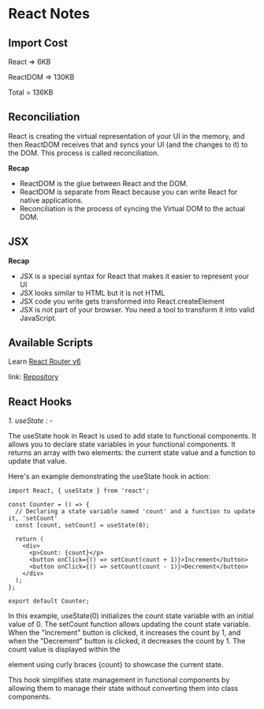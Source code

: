 # React Notes

## Import Cost

React => 6KB

ReactDOM => 130KB

Total = 136KB

## Reconciliation

React is creating the virtual representation of your UI in the memory, and then ReactDOM receives that and syncs your UI (and the changes to it) to the DOM. This process is called reconciliation.

**Recap**

-   ReactDOM is the glue between React and the DOM.
-   ReactDOM is separate from React because you can write React for native applications.
-   Reconciliation is the process of syncing the Virtual DOM to the actual DOM.

## JSX

**Recap**

-   JSX is a special syntax for React that makes it easier to represent your UI
-   JSX looks similar to HTML but it is not HTML
-   JSX code you write gets transformed into React.createElement
-   JSX is not part of your browser. You need a tool to transform it into valid JavaScript.

## Available Scripts

Learn [React Router v6](https://blog.logrocket.com/react-router-v6-guide)

link: [Repository](https://github.com/codezri/react-router-v6-example/tree/main)

## React Hooks

_1. useState_ : -

The useState hook in React is used to add state to functional components. It allows you to declare state variables in your functional components. It returns an array with two elements: the current state value and a function to update that value.

Here's an example demonstrating the useState hook in action:

```JSX
import React, { useState } from 'react';

const Counter = () => {
  // Declaring a state variable named 'count' and a function to update it, 'setCount'
  const [count, setCount] = useState(0);

  return (
    <div>
      <p>Count: {count}</p>
      <button onClick={() => setCount(count + 1)}>Increment</button>
      <button onClick={() => setCount(count - 1)}>Decrement</button>
    </div>
  );
};

export default Counter;

```

In this example, useState(0) initializes the count state variable with an initial value of 0. The setCount function allows updating the count state variable. When the "Increment" button is clicked, it increases the count by 1, and when the "Decrement" button is clicked, it decreases the count by 1. The count value is displayed within the <p> element using curly braces {count} to showcase the current state.

This hook simplifies state management in functional components by allowing them to manage their state without converting them into class components.
